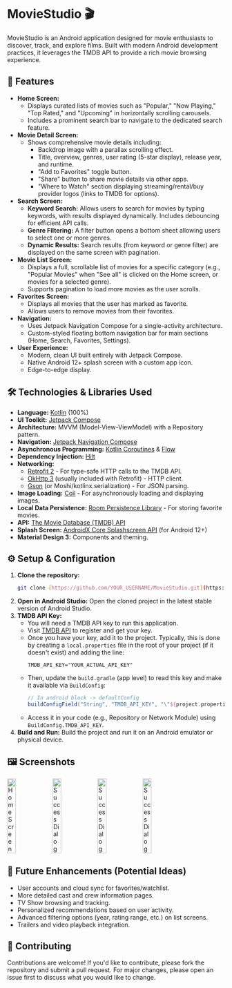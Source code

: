 # MovieStudio 🎬

MovieStudio is an Android application designed for movie enthusiasts to discover, track, and explore films. Built with modern Android development practices, it leverages the TMDB API to provide a rich movie browsing experience.

## 🌟 Features

* **Home Screen:**
    * Displays curated lists of movies such as "Popular," "Now Playing," "Top Rated," and "Upcoming" in horizontally scrolling carousels.
    * Includes a prominent search bar to navigate to the dedicated search feature.
* **Movie Detail Screen:**
    * Shows comprehensive movie details including:
        * Backdrop image with a parallax scrolling effect.
        * Title, overview, genres, user rating (5-star display), release year, and runtime.
        * "Add to Favorites" toggle button.
        * "Share" button to share movie details via other apps.
        * "Where to Watch" section displaying streaming/rental/buy provider logos (links to TMDB for options).
* **Search Screen:**
    * **Keyword Search:** Allows users to search for movies by typing keywords, with results displayed dynamically. Includes debouncing for efficient API calls.
    * **Genre Filtering:** A filter button opens a bottom sheet allowing users to select one or more genres.
    * **Dynamic Results:** Search results (from keyword or genre filter) are displayed on the same screen with pagination.
* **Movie List Screen:**
    * Displays a full, scrollable list of movies for a specific category (e.g., "Popular Movies" when "See all" is clicked on the Home screen, or movies for a selected genre).
    * Supports pagination to load more movies as the user scrolls.
* **Favorites Screen:**
    * Displays all movies that the user has marked as favorite.
    * Allows users to remove movies from their favorites.
* **Navigation:**
    * Uses Jetpack Navigation Compose for a single-activity architecture.
    * Custom-styled floating bottom navigation bar for main sections (Home, Search, Favorites, Settings).
* **User Experience:**
    * Modern, clean UI built entirely with Jetpack Compose.
    * Native Android 12+ splash screen with a custom app icon.
    * Edge-to-edge display.

## 🛠️ Technologies & Libraries Used

* **Language:** [Kotlin](https://kotlinlang.org/) (100%)
* **UI Toolkit:** [Jetpack Compose](https://developer.android.com/jetpack/compose)
* **Architecture:** MVVM (Model-View-ViewModel) with a Repository pattern.
* **Navigation:** [Jetpack Navigation Compose](https://developer.android.com/jetpack/compose/navigation)
* **Asynchronous Programming:** [Kotlin Coroutines](https://kotlinlang.org/docs/coroutines-overview.html) & [Flow](https://kotlinlang.org/docs/flow.html)
* **Dependency Injection:** [Hilt](https://dagger.dev/hilt/)
* **Networking:**
    * [Retrofit 2](https://square.github.io/retrofit/) - For type-safe HTTP calls to the TMDB API.
    * [OkHttp 3](https://square.github.io/okhttp/) (usually included with Retrofit) - HTTP client.
    * [Gson](https://github.com/google/gson) (or Moshi/kotlinx.serialization) - For JSON parsing.
* **Image Loading:** [Coil](https://coil-kt.github.io/coil/) - For asynchronously loading and displaying images.
* **Local Data Persistence:** [Room Persistence Library](https://developer.android.com/training/data-storage/room) - For storing favorite movies.
* **API:** [The Movie Database (TMDB) API](https://www.themoviedb.org/documentation/api)
* **Splash Screen:** [AndroidX Core Splashscreen API](https://developer.android.com/develop/ui/views/launch/splash-screen) (for Android 12+)
* **Material Design 3:** Components and theming.

## ⚙️ Setup & Configuration

1.  **Clone the repository:**
    ```bash
    git clone [https://github.com/YOUR_USERNAME/MovieStudio.git](https://github.com/YOUR_USERNAME/MovieStudio.git)
    ```
2.  **Open in Android Studio:** Open the cloned project in the latest stable version of Android Studio.
3.  **TMDB API Key:**
    * You will need a TMDB API key to run this application.
    * Visit [TMDB API](https://www.themoviedb.org/settings/api) to register and get your key.
    * Once you have your key, add it to the project. Typically, this is done by creating a `local.properties` file in the root of your project (if it doesn't exist) and adding the line:
        ```properties
        TMDB_API_KEY="YOUR_ACTUAL_API_KEY"
        ```
    * Then, update the `build.gradle` (app level) to read this key and make it available via `BuildConfig`:
        ```gradle
        // In android block -> defaultConfig
        buildConfigField("String", "TMDB_API_KEY", "\"${project.properties["TMDB_API_KEY"] ?: ""}\"")
        ```
    * Access it in your code (e.g., Repository or Network Module) using `BuildConfig.TMDB_API_KEY`.
4.  **Build and Run:** Build the project and run it on an Android emulator or physical device.

## 🖼️ Screenshots

<div style="display: flex;">
<img src="https://github.com/user-attachments/assets/d196596b-c7b7-461a-8582-f72937bd7da4" alt="Home Screen" style="width: 20%;"/>
&nbsp;
<img src="https://github.com/user-attachments/assets/f663a52d-83bd-421b-b31f-4f70e05a21f2" alt="Success Dialog" style="width: 20%;"/>
&nbsp;
<img src="https://github.com/user-attachments/assets/5687ea5e-8cc5-48ad-bfa6-40d961fc80f3" alt="Success Dialog" style="width: 20%;"/>
&nbsp;
<img src="https://github.com/user-attachments/assets/b437e7c9-b3ab-4ad7-91bf-a30ea7d161e1" alt="Success Dialog" style="width: 20%;"/>
</div>

## 🚀 Future Enhancements (Potential Ideas)

* User accounts and cloud sync for favorites/watchlist.
* More detailed cast and crew information pages.
* TV Show browsing and tracking.
* Personalized recommendations based on user activity.
* Advanced filtering options (year, rating range, etc.) on list screens.
* Trailers and video playback integration.

## 🤝 Contributing

Contributions are welcome! If you'd like to contribute, please fork the repository and submit a pull request. For major changes, please open an issue first to discuss what you would like to change.
